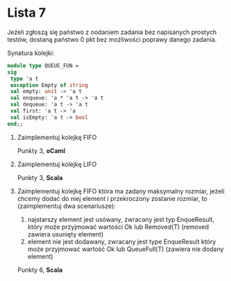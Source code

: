 Lista 7
==========

Jeżeli zgłoszą się państwo z oodaniem zadania bez napisanych prostych testów, dostaną państwo 0 pkt bez możliwości poprawy danego zadania. 


Synatura kolejki:

```ocaml
module type QUEUE_FUN =
sig
 type 'a t
 exception Empty of string
 val empty: unit -> 'a t
 val enqueue: 'a * 'a t -> 'a t
 val dequeue: 'a t -> 'a t
 val first: 'a t -> 'a
 val isEmpty: 'a t -> bool
end;;
```

1. Zaimplementuj kolejkę FIFO

	Punkty 3, **oCaml**

1. Zaimplementuj kolejkę LIFO

	Punkty 3, **Scala**

1. Zaimplementuj kolejkę FIFO która ma zadany maksymalny rozmiar, jeżeli chcemy dodać do niej element i przekroczony zostanie rozmiar, to (zaimplementuj dwa scenariusze):
	
	1. najstarszy element jest usówany, zwracany jest typ EnqueResult, który może przyjmować wartości Ok lub Removed(T) (removed zawiera usunięty element)
	2. element nie jest dodawany, zwracany jest type EnqueResult który może przyjmować wartość Ok lub QueueFull(T) (zawiera nie dodany element)

	Punkty 6, **Scala**